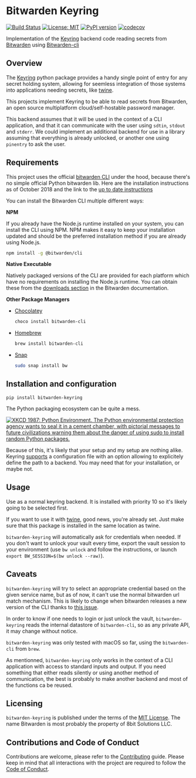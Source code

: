 # Bitwarden Keyring

[![Build Status](https://travis-ci.org/ewjoachim/bitwarden-keyring.svg?branch=master)](https://travis-ci.org/ewjoachim/bitwarden-keyring)
[![License: MIT](https://img.shields.io/badge/License-MIT-yellow.svg)](https://opensource.org/licenses/MIT)
[![PyPI version](https://badge.fury.io/py/bitwarden-keyring.svg)](https://badge.fury.io/py/bitwarden-keyring)
[![codecov](https://codecov.io/gh/ewjoachim/bitwarden-keyring/branch/master/graph/badge.svg)](https://codecov.io/gh/ewjoachim/bitwarden-keyring)



Implementation of the [Keyring](https://pypi.org/project/keyring/) backend code reading secrets from [Bitwarden](https://bitwarden.com) using [Bitwarden-cli](https://help.bitwarden.com/article/cli/)

## Overview

The [Keyring](https://pypi.org/project/keyring/) python package provides a handy single point of entry for any secret holding system, allowing for seemless integration of those systems into applications needing secrets, like [twine]().

This projects implement Keyring to be able to read secrets from Bitwarden, an open source multiplatform cloud/self-hostable password manager.

This backend assumes that it will be used in the context of a CLI application, and that it can communicate with the user using `sdtin`, `stdout` and `stderr`. We could implement an additional backend for use in a library assuming that everything is already unlocked, or another one using `pinentry` to ask the user.

## Requirements

This project uses the official [bitwarden CLI](https://help.bitwarden.com/article/cli/) under the hood, because there's no simple official Python bitwarden lib. Here are the installation instructions as of October 2018 and the link to the [up to date instructions](https://github.com/bitwarden/cli#downloadinstall)

You can install the Bitwarden CLI multiple different ways:

**NPM**

If you already have the Node.js runtime installed on your system, you can install the CLI using NPM. NPM makes it easy to keep your installation updated and should be the preferred installation method if you are already using Node.js.

```bash
npm install -g @bitwarden/cli
```

**Native Executable**

Natively packaged versions of the CLI are provided for each platform which have no requirements on installing the Node.js runtime. You can obtain these from the [downloads section](https://help.bitwarden.com/article/cli/#download--install) in the Bitwarden documentation.

**Other Package Managers**

- [Chocolatey](https://chocolatey.org/packages/bitwarden-cli)
  ```powershell
  choco install bitwarden-cli
  ```
- [Homebrew](https://formulae.brew.sh/formula/bitwarden-cli)
  ```bash
  brew install bitwarden-cli
  ```
- [Snap](https://snapcraft.io/bw)
  ```bash
  sudo snap install bw
  ```

## Installation and configuration

```
pip install bitwarden-keyring
```

The Python packaging ecosystem can be quite a mess.

[![XKCD 1987: Python Environment. The Python environmental protection agency wants to seal it in a cement chamber, with pictorial messages to future civilizations warning them about the danger of using sudo to install random Python packages.](https://imgs.xkcd.com/comics/python_environment_2x.png)](https://xkcd.com/1987/)

Because of this, it's likely that your setup and my setup are nothing alike. Keyring [supports](https://pypi.org/project/keyring/#config-file-content) a configuration file with an option allowing to explicitely define the path to a backend. You may need that for your installation, or maybe not.

## Usage

Use as a normal keyring backend. It is installed with priority 10 so it's likely going to be selected
first.

If you want to use it with [twine](https://pypi.org/project/twine/), good news, you're already set. Just make sure that this package is installed in the same location as twine.

`bitwarden-keyring` will automatically ask for credentials when needed. If you don't want to unlock your vault every time, export the vault session to your environment (use `bw unlock` and follow the instructions, or launch `export BW_SESSION=$(bw unlock --raw)`).

## Caveats

`bitwarden-keyring` will try to select an appropriate credential based on the given service name, but as of now, it can't use the normal bitwarden url match mechanism. This is likely to change when bitwarden releases a new version of the CLI thanks to [this issue](https://github.com/bitwarden/cli/issues/32).

In order to know if one needs to login or just unlock the vault, `bitwarden-keyring` reads the internal datastore of `bitwarden-cli`, so as any private API, it may change without notice.

`bitwarden-keyring` was only tested with macOS so far, using the `bitwarden-cli` from `brew`.

As mentionned, `bitwarden-keyring` only works in the context of a CLI application with access to standard inputs and output. If you need something that either reads silently or using another method of communication, the best is probably to make another backend and most of the functions ca be reused.

## Licensing

`bitwarden-keyring` is published under the terms of the [MIT License](LICENSE.md).
The name Bitwarden is most probably the property of 8bit Solutions LLC.


## Contributions and Code of Conduct

Contributions are welcome, please refer to the [Contributing](CONTRIBUTING.md) guide.
Please keep in mind that all interactions with the project are required to follow the
[Code of Conduct](CODE_OF_CONDUCT.md).
